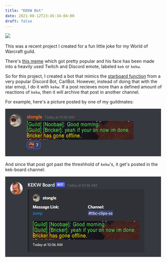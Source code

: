 ```yaml
---
title: "KEKW Bot"
date: 2021-08-12T23:45:34-04:00
draft: false
---
```

<link rel="stylesheet" type="text/css" href="/css/links.css" />
<div class="projectLinks">
    <a href="https://github.com/faalqt/kekw-bot" target="_blank"><img src="/icons/github.svg"></a>
</div>


This was a recent project I created for a fun little joke for my World of Warcraft guild.

There's [this meme](https://www.youtube.com/watch?v=WDiB4rtp1qw) which got pretty popular and his face has been made into a heavily used Twitch and Discord emote, labeled `kek` or `kekw`. 

So for this project, I created a bot that mimics the [starboard function](https://docs.carl.gg/utilities/starboard/) from a very popular Discord Bot, CarlBot. However, instead of doing that with the star emoji, I do it with `kekw`. If a post recieves more than a defined amount of reactions of `kekw`, then it will archive that post in another channel.


For example, here's a picture posted by one of my guildmates: 

![Post in random channel](img/kekd_post.png#center)

And since that post got past the threshhold of `kekw`'s, it get's posted in the kek-board channel:

![Gets posted to kek-board](img/kek_board_post.png#center)